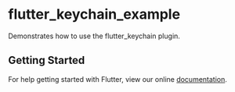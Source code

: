 # flutter_keychain_example

Demonstrates how to use the flutter_keychain plugin.

## Getting Started

For help getting started with Flutter, view our online
[documentation](https://flutter.io/).
